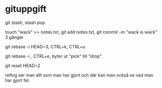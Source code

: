 # gituppgift

git stash, stash pop

touch "wack" >> notes.txt,  git add notes.txt,  git commit -m "wack is wack"  3 gånger

git rebase -i HEAD~3, CTRL+k, CTRL+u

git rebase -i <hash>, CTRL+e, byter ut "pick" till "drop"
  
git reset HEAD~2
 
reflog ser man allt som man har gjort och där kan man också se vad man har gjort fel.
